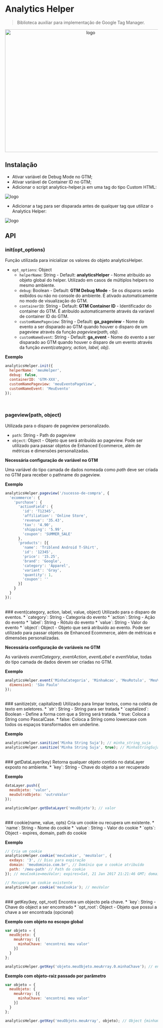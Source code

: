 # Analytics Helper

> Biblioteca auxiliar para implementação de Google Tag Manager.

<p align="center">
  <img src="http://bucket.dp6.io/dp6/analytics-helper/helper-00.png" alt="logo" width="549" height="403"/>
</p>

## Instalação
- Ativar variável de Debug Mode no GTM;
- Ativar variável de Container ID no GTM;
- Adicionar o script analytics-helper.js em uma tag do tipo Custom HTML:
<img src="http://bucket.dp6.io/dp6/analytics-helper/helper-01.png" alt="logo" />

- Adicionar a tag para ser disparada antes de qualquer tag que utilizar o Analytics Helper:
<img src="http://bucket.dp6.io/dp6/analytics-helper/helper-02.png" alt="logo" />

<br/>

## API
### init(opt_options)
Função utilizada para inicializar os valores do objeto analyticsHelper.
 * `opt_options`: Object
   * `helperName`: String - Default: **analyticsHelper** - Nome atribuído ao objeto global do helper. Utilizado em casos de múltiplos helpers no mesmo ambiente. 
   * `debug`: Boolean - Default: **GTM Debug Mode** - Se os disparos serão exibidos ou não no console do ambiente. É ativado automaticamente no modo de visualização do GTM.
   * `containerID`: String - Default: **GTM Container ID** - Identificador do container do GTM. É atribuído automaticamente através da varíavel de container ID do GTM. 
   * `customNamePageview`: String - Default: **ga_pageview** - Nome do evento a ser disparado ao GTM quando houver o disparo de um pageview através da função *pageview(path, obj)*.
   * `customNameEvent`: String - Default: **ga_event** - Nome do evento a ser disparado ao GTM quando houver o disparo de um evento através da função *event(category, action, label, obj)*.

**Exemplo**
```javascript
analyticsHelper.init({
  helperName: 'meuHelper',
  debug: false,
  containerID: 'GTM-XXX',
  customNamePageview: 'meuEventoPageView',
  customNameEvent: 'MeuEvento'
});
```

<br/>
   
### pageview(path, object)
Utilizada para o disparo de pageview personalizado.
 * `path`: String - Path do pageview
 * `object`: Object - Objeto que será atribuído ao pageview. Pode ser utilizado para passar objetos de Enhanced Ecommerce, além de métricas e dimensões personalizadas.

**Necessária configuração de variável no GTM**

Uma variável do tipo camada de dados nomeada como *path* deve ser criada no GTM para receber o pathname do pageview.

**Exemplo**
```javascript
analyticsHelper.pageview('/sucesso-de-compra', {
  'ecommerce': {
    'purchase': {
      'actionField': {
        'id': 'T12345',
        'affiliation': 'Online Store',
        'revenue': '35.43',
        'tax': '4.90',
        'shipping': '5.99',
        'coupon': 'SUMMER_SALE'
      },
      'products': [{                            
        'name': 'Triblend Android T-Shirt',     
        'id': '12345',
        'price': '15.25',
        'brand': 'Google',
        'category': 'Apparel',
        'variant': 'Gray',
        'quantity': 1,
        'coupon': ''                            
      }]
    }
  }
});
```
<br/>
### event(category, action, label, value, object)
Utilizado para o disparo de eventos.
 * `category`: String - Categoria do evento
 * `action`: String - Ação do evento
 * `label`: String - Rótulo do evento
 * `value`: String - Valor do evento
 * `object`: Object - Objeto que será atribuído ao evento. Pode ser utilizado para passar objetos de Enhanced Ecommerce, além de métricas e dimensões personalizadas.
 
**Necessária configuração de variáveis no GTM**

As variáveis *eventCategory*, *eventAction*, *eventLabel* e *eventValue*, todas do tipo camada de dados devem ser criadas no GTM.

**Exemplo**
```javascript
analyticsHelper.event('MinhaCategoria', 'MinhaAcao', 'MeuRotulo', 'MeuValor', {
  dimension1: 'São Paulo'
});
```

<br/>
### sanitize(str, capitalized)
Utilizado para limpar textos, como na coleta de texto em seletores.
* `str`: String - String para ser tratada
* `captalized`: Boolean - Define a forma com que a String será tratada.
	* true: Coloca a String como PascalCase. 
	* false: Coloca a String como lowercase com todos os espaços transformados em underline.

**Exemplo**
```javascript
analyticsHelper.sanitize('Minha String Suja'); // minha_string_suja
analyticsHelper.sanitize('Minha String Suja', true); // MinhaStringSuja
```

<br/>
### getDataLayer(key)
Retorna qualquer objeto contido no dataLayer exposto no ambiente.
 * `key`: String - Chave do objeto a ser recuperado

**Exemplo**
```javascript
dataLayer.push({
  meuObjeto: 'valor',
  meuOutroObjeto: 'outroValor'
});

analyticsHelper.getDataLayer('meuObjeto'); // valor
```

<br/>
### cookie(name, value, opts)
Cria um cookie ou recupera um existente.
 * `name`: String - Nome do cookie 
 * `value`: String - Valor do cookie
 * `opts`: Object - expires, domain, path do cookie

**Exemplo**
```javascript
// Cria um cookie
analyticsHelper.cookie('meuCookie', 'meuValor', {
  exdays: '3', // Dias para expiração
  domain: 'meudominio.com.br', // Domínio que o cookie atribuído
  path: '/meu-path' // Path do cookie
}); // meuCookie=meuValor; expires=Sat, 21 Jan 2017 21:21:46 GMT; domain=meudominio.com.br; path=/meu-path

// Recupera um cookie existente
analyticsHelper.cookie('meuCookie'); // meuValor
```

<br/>
### getKey(key, opt_root)
Encontra um objecto pela chave.
 * `key`: String - Chave do object a ser encontrado 
 * `opt_root`: Object - Objeto que possui a chave a ser encontrada (opcional)

**Exemplo com objeto no escopo global**
```javascript
var objeto = {
  meuObjeto: {
    meuArray: [{
      minhaChave: 'encontrei meu valor'
    }]
  }
};

analyticsHelper.getKey('objeto.meuObjeto.meuArray.0.minhaChave'); // encontrei meu valor
```

**Exemplo com objeto-raiz passado por parâmetro**
```javascript
var objeto = {
  meuObjeto: {
    meuArray: [{
      minhaChave: 'encontrei meu valor'
    }]
  }
};

analyticsHelper.getKey('meuObjeto.meuArray', objeto); // Object {minhaChave: "encontrei meu valor"}
```
